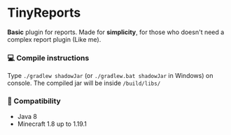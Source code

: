 # TinyReports
**Basic** plugin for reports. Made for **simplicity**, for those who doesn't need a complex report plugin (Like me).

### 💻 Compile instructions
Type `./gradlew shadowJar` (or `./gradlew.bat shadowJar` in Windows) on console. The compiled jar will be inside `/build/libs/`

### 🔭 Compatibility
- Java 8
- Minecraft 1.8 up to 1.19.1